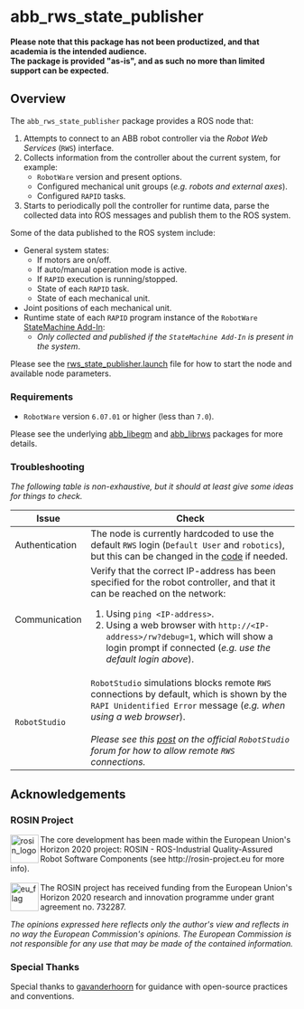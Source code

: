 # abb_rws_state_publisher

**Please note that this package has not been productized, and that academia is the intended audience.**\
**The package is provided "as-is", and as such no more than limited support can be expected.**

## Overview

The `abb_rws_state_publisher` package provides a ROS node that:

1. Attempts to connect to an ABB robot controller via the *Robot Web Services* (`RWS`) interface.
2. Collects information from the controller about the current system, for example:
   - `RobotWare` version and present options.
   - Configured mechanical unit groups (*e.g. robots and external axes*).
   - Configured `RAPID` tasks.
3. Starts to periodically poll the controller for runtime data, parse the collected data into ROS messages and publish them to the ROS system.

Some of the data published to the ROS system include:

- General system states:
  - If motors are on/off.
  - If auto/manual operation mode is active.
  - If `RAPID` execution is running/stopped.
  - State of each `RAPID` task.
  - State of each mechanical unit.
- Joint positions of each mechanical unit.
- Runtime state of each `RAPID` program instance of the `RobotWare` [StateMachine Add-In](https://robotapps.robotstudio.com/#/viewApp/c163de01-792e-4892-a290-37dbe050b6e1):
  - *Only collected and published if the `StateMachine Add-In` is present in the system*.

Please see the [rws_state_publisher.launch](launch/rws_state_publisher.launch) file for how to start the node and available node parameters.

### Requirements

- `RobotWare` version `6.07.01` or higher (less than `7.0`).

Please see the underlying [abb_libegm](https://github.com/ros-industrial/abb_libegm) and [abb_librws](https://github.com/ros-industrial/abb_librws) packages for more details.

### Troubleshooting

*The following table is non-exhaustive, but it should at least give some ideas for things to check.*

| Issue | Check |
|  --- | --- |
| Authentication | The node is currently hardcoded to use the default `RWS` login (`Default User` and `robotics`), but this can be changed in the [code](src/rws_state_publisher.cpp#L122-L123) if needed. |
| Communication | Verify that the correct IP-address has been specified for the robot controller, and that it can be reached on the network:<br><ol><li>Using `ping <IP-address>`.</li><li>Using a web browser with `http://<IP-address>/rw?debug=1`, which will show a login prompt if connected (*e.g. use the default login above*).</li></ol> |
| `RobotStudio` | `RobotStudio` simulations blocks remote `RWS` connections by default, which is shown by the `RAPI Unidentified Error` message (*e.g. when using a web browser*).<br><br>*Please see this [post](https://forums.robotstudio.com/discussion/12082/using-robotwebservices-to-access-a-remote-virtual-controller) on the official `RobotStudio` forum for how to allow remote `RWS` connections.* |

## Acknowledgements

### ROSIN Project

<p>
  <a href="http://rosin-project.eu">
    <img src="http://rosin-project.eu/wp-content/uploads/rosin_ack_logo_wide.png" alt="rosin_logo" height="50" align="left">
  </a>
  The core development has been made within the European Union's Horizon 2020 project: ROSIN - ROS-Industrial Quality-Assured Robot Software Components (see http://rosin-project.eu for more info).
  <br><br>
  <img src="http://rosin-project.eu/wp-content/uploads/rosin_eu_flag.jpg" alt="eu_flag" height="50" align="left">
  The ROSIN project has received funding from the European Union's Horizon 2020 research and innovation programme under grant agreement no. 732287.
</p>

*The opinions expressed here reflects only the author's view and reflects in no way the European Commission's opinions. The European Commission is not responsible for any use that may be made of the contained information.*

### Special Thanks

Special thanks to [gavanderhoorn](https://github.com/gavanderhoorn) for guidance with open-source practices and conventions.
